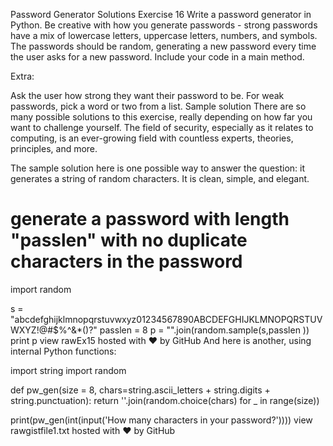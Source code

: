 Password Generator Solutions
Exercise 16
Write a password generator in Python. Be creative with how you generate passwords - strong passwords have a mix of lowercase letters, uppercase letters, numbers, and symbols. The passwords should be random, generating a new password every time the user asks for a new password. Include your code in a main method.

Extra:

Ask the user how strong they want their password to be. For weak passwords, pick a word or two from a list.
Sample solution
There are so many possible solutions to this exercise, really depending on how far you want to challenge yourself. The field of security, especially as it relates to computing, is an ever-growing field with countless experts, theories, principles, and more.

The sample solution here is one possible way to answer the question: it generates a string of random characters. It is clean, simple, and elegant.

# generate a password with length "passlen" with no duplicate characters in the password

import random

s = "abcdefghijklmnopqrstuvwxyz01234567890ABCDEFGHIJKLMNOPQRSTUVWXYZ!@#$%^&*()?"
passlen = 8
p =  "".join(random.sample(s,passlen ))
print p
view rawEx15 hosted with ❤ by GitHub
And here is another, using internal Python functions:

import string
import random

def pw_gen(size = 8, chars=string.ascii_letters + string.digits + string.punctuation):
	return ''.join(random.choice(chars) for _ in range(size))

print(pw_gen(int(input('How many characters in your password?'))))
view rawgistfile1.txt hosted with ❤ by GitHub